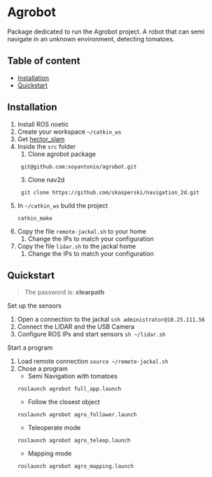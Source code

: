 Agrobot
=======

Package dedicated to run the Agrobot project. A robot that can semi 
navigate in an unknown environment, detecting tomatoes.

Table of content
----------------
- [Installation](#installation)
- [Quickstart](#quickstart)

Installation
------------

1. Install ROS noetic
2. Create your workspace `~/catkin_ws`
3. Get [hector_slam](http://wiki.ros.org/hector_slam)
4. Inside the `src` folder
   1. Clone agrobot package
   ```
    git@github.com:soyantonio/agrobot.git
   ```
   3. Clone nav2d
   ```
    git clone https://github.com/skasperski/navigation_2d.git
   ```
5. In `~/catkin_ws` build the project
   ```
   catkin_make
   ```
6. Copy the file `remote-jackal.sh` to your home
   1. Change the IPs to match your configuration
7. Copy the file `lidar.sh` to the jackal home
   1. Change the IPs to match your configuration


Quickstart
----------

> The password is: **clearpath**

Set up the sensors
1. Open a connection to the jackal `ssh administrator@10.25.111.56`
2. Connect the LIDAR and the USB Camera
3. Configure ROS IPs and start sensors `sh ~/lidar.sh`

Start a program
1. Load remote connection `source ~/remote-jackal.sh`
2. Chose a program
   - Semi Navigation with tomatoes
   ```
   roslaunch agrobot full_app.launch
   ```
   - Follow the closest object
   ```
   roslaunch agrobot agro_follower.launch
   ```
   - Teleoperate mode
   ```
   roslaunch agrobot agro_teleop.launch
   ```
   - Mapping mode
   ```
   roslaunch agrobot agro_mapping.launch
   ```

